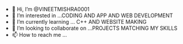- 👋 Hi, I’m @VINEETMISHRA0001
- 👀 I’m interested in ...CODING AND APP AND WEB DEVELOPMENT
- 🌱 I’m currently learning ... C++ AND WEBSITE MAKING
- 💞️ I’m looking to collaborate on ...PROJECTS MATCHING MY SKILLS
- 📫 How to reach me ...

<!---
VINEETMISHRA0001/VINEETMISHRA0001 is a ✨ special ✨ repository because its `README.md` (this file) appears on your GitHub profile.
You can click the Preview link to take a look at your changes.
--->
